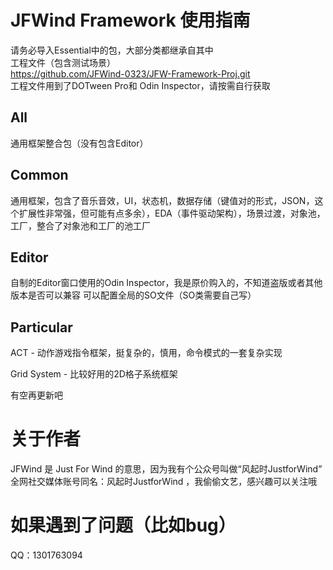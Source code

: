 # JFWind Framework 使用指南
请务必导入Essential中的包，大部分类都继承自其中<br>
工程文件（包含测试场景）<br>
https://github.com/JFWind-0323/JFW-Framework-Proj.git<br>
工程文件用到了DOTween Pro和 Odin Inspector，请按需自行获取

## All
通用框架整合包（没有包含Editor）

## Common
通用框架，包含了音乐音效，UI，状态机，数据存储（键值对的形式，JSON，这个扩展性非常强，但可能有点多余），EDA（事件驱动架构），场景过渡，对象池，工厂，整合了对象池和工厂的池工厂

## Editor
自制的Editor窗口使用的Odin Inspector，我是原价购入的，不知道盗版或者其他版本是否可以兼容
可以配置全局的SO文件（SO类需要自己写）

## Particular
ACT - 动作游戏指令框架，挺复杂的，慎用，命令模式的一套复杂实现

Grid System - 比较好用的2D格子系统框架

有空再更新吧

# 关于作者
JFWind 是 Just For Wind 的意思，因为我有个公众号叫做“风起时JustforWind”<br>
全网社交媒体账号同名：风起时JustforWind ，我偷偷文艺，感兴趣可以关注哦

# 如果遇到了问题（比如bug）
QQ：1301763094
